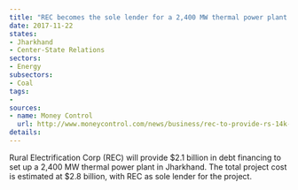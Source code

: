```yaml
---
title: "REC becomes the sole lender for a 2,400 MW thermal power plant in Jharkhand"
date: 2017-11-22
states:
- Jharkhand
- Center-State Relations
sectors:
- Energy
subsectors:
- Coal
tags:
- 
sources:
- name: Money Control
  url: http://www.moneycontrol.com/news/business/rec-to-provide-rs-14k-cr-loan-for-2400-mw-patratu-power-plant-2439989.html
details:
---
```


Rural Electrification Corp (REC) will provide $2.1 billion in debt financing to set up a 2,400 MW thermal power plant in Jharkhand. The total project cost is estimated at $2.8 billion, with REC as sole lender for the project. 
